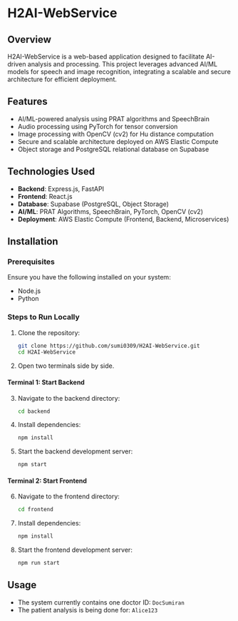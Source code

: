 # H2AI-WebService

## Overview
H2AI-WebService is a web-based application designed to facilitate AI-driven analysis and processing. This project leverages advanced AI/ML models for speech and image recognition, integrating a scalable and secure architecture for efficient deployment.

## Features
- AI/ML-powered analysis using PRAT algorithms and SpeechBrain  
- Audio processing using PyTorch for tensor conversion  
- Image processing with OpenCV (cv2) for Hu distance computation  
- Secure and scalable architecture deployed on AWS Elastic Compute  
- Object storage and PostgreSQL relational database on Supabase  

## Technologies Used
- **Backend**: Express.js, FastAPI  
- **Frontend**: React.js  
- **Database**: Supabase (PostgreSQL, Object Storage)  
- **AI/ML**: PRAT Algorithms, SpeechBrain, PyTorch, OpenCV (cv2)  
- **Deployment**: AWS Elastic Compute (Frontend, Backend, Microservices)  

## Installation

### Prerequisites
Ensure you have the following installed on your system:
- Node.js  
- Python  

### Steps to Run Locally
1. Clone the repository:
   ```sh
   git clone https://github.com/sumi0309/H2AI-WebService.git
   cd H2AI-WebService
   ```
2. Open two terminals side by side.

#### Terminal 1: Start Backend
3. Navigate to the backend directory:
   ```sh
   cd backend
   ```
4. Install dependencies:
   ```sh
   npm install
   ```
5. Start the backend development server:
   ```sh
   npm start
   ```

#### Terminal 2: Start Frontend
6. Navigate to the frontend directory:
   ```sh
   cd frontend
   ```
7. Install dependencies:
   ```sh
   npm install
   ```
8. Start the frontend development server:
   ```sh
   npm run start
   ```

## Usage
- The system currently contains one doctor ID: `DocSumiran`  
- The patient analysis is being done for: `Alice123`  
